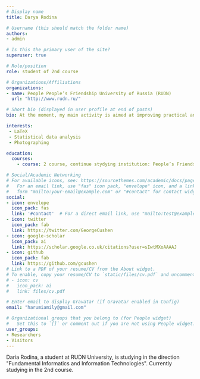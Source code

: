 ```yaml
---
# Display name
title: Darya Rodina

# Username (this should match the folder name)
authors:
- admin

# Is this the primary user of the site?
superuser: true

# Role/position
role: student of 2nd course

# Organizations/Affiliations
organizations:
- name: People People’s Friendship University of Russia (RUDN)
  url: "http://www.rudn.ru/"

# Short bio (displayed in user profile at end of posts)
bio: At the moment, my main activity is aimed at improving practical and theoretical skills.

interests:
 - LaTeX
 - Statistical data analysis
 - Photographing

education:
  courses:
    - course: 2 course, continue stydying institution: People’s Friendship University of Russia year: 2020

# Social/Academic Networking
# For available icons, see: https://sourcethemes.com/academic/docs/page-builder/#icons
#   For an email link, use "fas" icon pack, "envelope" icon, and a link in the
#   form "mailto:your-email@example.com" or "#contact" for contact widget.
social:
- icon: envelope
  icon_pack: fas
  link: '#contact'  # For a direct email link, use "mailto:test@example.org".
- icon: twitter
  icon_pack: fab
  link: https://twitter.com/GeorgeCushen
- icon: google-scholar
  icon_pack: ai
  link: https://scholar.google.co.uk/citations?user=sIwtMXoAAAAJ
- icon: github
  icon_pack: fab
  link: https://github.com/gcushen
# Link to a PDF of your resume/CV from the About widget.
# To enable, copy your resume/CV to `static/files/cv.pdf` and uncomment the lines below.
# - icon: cv
#   icon_pack: ai
#   link: files/cv.pdf

# Enter email to display Gravatar (if Gravatar enabled in Config)
email: "harumiamily@gmail.com"

# Organizational groups that you belong to (for People widget)
#   Set this to `[]` or comment out if you are not using People widget.
user_groups:
- Researchers
- Visitors
---
```


Daria Rodina, a student at RUDN University, is studying in the direction "Fundamental Informatics and Information Technologies". Currently studying in the 2nd course.
